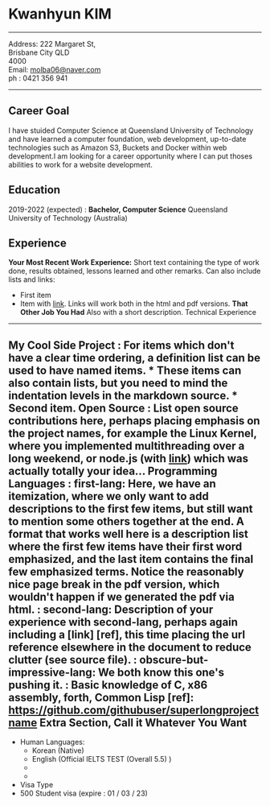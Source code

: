 Kwanhyun KIM
============
-------------------         
Address:
222 Margaret St,                        
Brisbane City QLD             
4000<br>
Email: molba06@naver.com<br>
ph : 0421 356 941 

-------------------
Career Goal
---------
I have stuided Computer Science at Queensland University of Technology and have learned a computer foundation, web development, up-to-date technologies 
such as Amazon S3, Buckets and Docker within web development.I am looking for a career opportunity where I can put thoses abilities to work for a website development. 

Education
---------
2019-2022 (expected)
:   **Bachelor, Computer Science** Queensland University of Technology (Australia)
  
Experience
----------
**Your Most Recent Work Experience:**
Short text containing the type of work done, results obtained,
lessons learned and other remarks. Can also include lists and
links:
* First item
* Item with [link](http://www.example.com). Links will work both in
  the html and pdf versions.
**That Other Job You Had**
Also with a short description.
Technical Experience
--------------------
My Cool Side Project
:   For items which don't have a clear time ordering, a definition
    list can be used to have named items.
    * These items can also contain lists, but you need to mind the
      indentation levels in the markdown source.
    * Second item.
Open Source
:   List open source contributions here, perhaps placing emphasis on
    the project names, for example the **Linux Kernel**, where you
    implemented multithreading over a long weekend, or **node.js**
    (with [link](http://nodejs.org)) which was actually totally
    your idea...
Programming Languages
:   **first-lang:** Here, we have an itemization, where we only want
    to add descriptions to the first few items, but still want to
    mention some others together at the end. A format that works well
    here is a description list where the first few items have their
    first word emphasized, and the last item contains the final few
    emphasized terms. Notice the reasonably nice page break in the pdf
    version, which wouldn't happen if we generated the pdf via html.
:   **second-lang:** Description of your experience with second-lang,
    perhaps again including a [link] [ref], this time placing the url
    reference elsewhere in the document to reduce clutter (see source
    file). 
:   **obscure-but-impressive-lang:** We both know this one's pushing
    it.
:   Basic knowledge of **C**, **x86 assembly**, **forth**, **Common Lisp**
[ref]: https://github.com/githubuser/superlongprojectname
Extra Section, Call it Whatever You Want
----------------------------------------
* Human Languages:
     * Korean (Native) 
     * English (Official IELTS TEST (Overall 5.5) ) 
     * 
     * 
* Visa Type
* 500 Student visa (expire : 01 / 03 / 23)


